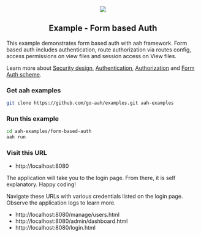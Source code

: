 <p align="center">
  <img src="https://cdn.aahframework.org/assets/img/aah-logo-64x64.png" />
  <h2 align="center">Example - Form based Auth</h2>
</p>

This example demonstrates form based auth with aah framework. Form based auth includes authentication, route authorization via routes config, access permissions on view files and session access on View files.

Learn more about [Security design](https://docs.aahframework.org/security-design.html), [Authentication](https://docs.aahframework.org/authentication.html), [Authorization](https://docs.aahframework.org/authorization.html) and [Form Auth scheme](https://docs.aahframework.org/auth-schemes/form.html).

### Get aah examples

```bash
git clone https://github.com/go-aah/examples.git aah-examples
```

### Run this example

```bash
cd aah-examples/form-based-auth
aah run
```

### Visit this URL

  * http://localhost:8080

The application will take you to the login page. From there, it is self explanatory. Happy coding!

Navigate these URLs with various credentials listed on the login page. Observe the application logs to learn more.

  * http://localhost:8080/manage/users.html
  * http://localhost:8080/admin/dashboard.html
  * http://localhost:8080/login.html
